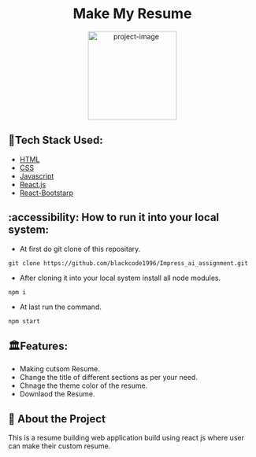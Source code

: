 <h1 align="center" id="title">Make My Resume</h1>

<p align="center"><img src="https://github.com/blackcode1996/Impress_ai_assignment/assets/110044436/5e583184-15e3-4533-958d-7df0909befa2" alt="project-image" width="180" height="180/"></p>

## :space_invader:Tech Stack Used:

  <ul>
    <li><a href="https://#/">HTML</a></li>
    <li><a href="https://#/">CSS</a></li>
    <li><a href="https://#/">Javascript</a></li>
    <li><a href="https://reactjs.org/">React.js</a></li>
    <li><a href="https://react-bootstrap.github.io/">React-Bootstarp</a></li>
  </ul>
  
## :accessibility: How to run it into your local system:

- At first do git clone of this repositary.
```
git clone https://github.com/blackcode1996/Impress_ai_assignment.git
```
- After cloning it into your local system install all node modules.
```
npm i
```
- At last run the command.
```
npm start
```
  
## 🏛️Features:

- Making cutsom Resume. 
- Change the title of different sections as per your need.
- Chnage the theme color of the resume.
- Downlaod the Resume.

## :star2: About the Project

This is a resume building web application build using react js where user can make their custom resume.

